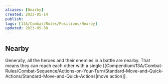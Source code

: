 ```yaml
---
aliases: [Nearby]
created: 2023-05-14
publish: 
tags: [13A/Combat/Rules/Positions/Nearby]
updated: 2023-05-30
---
```


## Nearby

Generally, all the heroes and their enemies in a battle are nearby. That means they can reach each other with a single [[Compendium/13A/Combat-Rules/Combat-Sequence/Actions-on-Your-Turn/Standard-Move-and-Quick-Actions/Standard-Move-and-Quick-Actions|move action]].